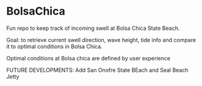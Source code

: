 # BolsaChica
Fun repo to keep track of incoming swell at Bolsa Chica State Beach.

Goal: to retrieve current swell direction, wave height, tide info and compare it to optimal conditions in Bolsa Chica.

Optimal conditions at Bolsa chica are defined by user experience 

FUTURE DEVELOPMENTS:
Add San Onofre State BEach and Seal Beach Jetty
